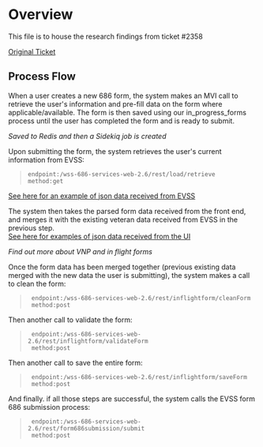 
# Overview
This file is to house the research findings from ticket #2358

[Original Ticket](https://github.com/department-of-veterans-affairs/va.gov-team/issues/2358)


## Process Flow
When a user creates a new 686 form, the system makes an MVI call to retrieve the user's information and pre-fill data on the form where applicable/available.  The form is then saved using our in_progress_forms process until the user has completed the form and is ready to submit.  

*Saved to Redis and then a Sidekiq job is created*

Upon submitting the form, the system retrieves the user's current information from EVSS:
 >     endpoint:/wss-686-services-web-2.6/rest/load/retrieve
 >     method:get

[See here for an example of json data received from EVSS](https://github.com/department-of-veterans-affairs/va.gov-team/blob/master/teams/vsa/teams/ebenefits/features/view-update-dependents/engineering/686-evss-form-data.md)

The system then takes the parsed form data received from the front end, and merges it with the existing veteran data received from EVSS in the previous step.  
[See here for examples of json data received from the UI](https://github.com/department-of-veterans-affairs/va.gov-team/blob/master/teams/vsa/teams/ebenefits/features/view-update-dependents/engineering/686-form-data.md)

*Find out more about VNP and in flight forms*

Once the form data has been merged together (previous existing data merged with the new data the user is submitting), the system makes a call to clean the form:
>      endpoint:/wss-686-services-web-2.6/rest/inflightform/cleanForm
>      method:post

Then another call to validate the form:
>      endpoint:/wss-686-services-web-2.6/rest/inflightform/validateForm
>      method:post

Then another call to save the entire form:
>      endpoint:/wss-686-services-web-2.6/rest/inflightform/saveForm
>      method:post

And finally. if all those steps are successful, the system calls the EVSS form 686 submission process:
>      endpoint:/wss-686-services-web-2.6/rest/form686submission/submit
>      method:post
